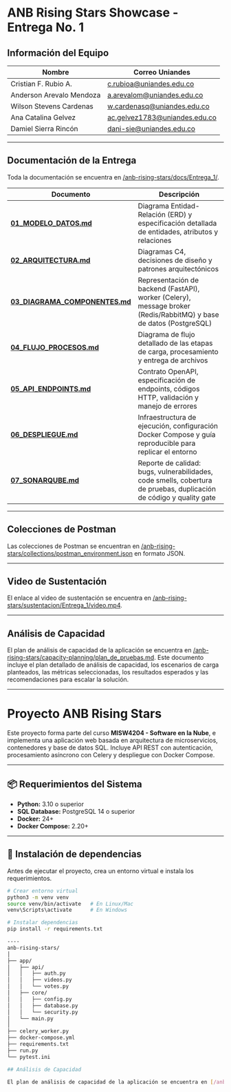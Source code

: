# ANB Rising Stars Showcase - Entrega No. 1

## Información del Equipo

| Nombre | Correo Uniandes |
|--------|-----------------|
| Cristian F. Rubio A.| c.rubioa@uniandes.edu.co |
| Anderson Arevalo Mendoza | a.arevalom@uniandes.edu.co |
| Wilson Stevens Cardenas | w.cardenasq@uniandes.edu.co |
| Ana Catalina Gelvez | ac.gelvez1783@uniandes.edu.co |
| Damiel Sierra Rincón | dani-sie@uniandes.edu.co |

---

## Documentación de la Entrega

Toda la documentación se encuentra en [/anb-rising-stars/docs/Entrega_1/](anb-rising-stars/docs/Entrega_1/).

| Documento | Descripción |
|-----------|-------------|
| **[01_MODELO_DATOS.md](anb-rising-stars/docs/Entrega_1/01_MODELO_DATOS.md)** | Diagrama Entidad-Relación (ERD) y especificación detallada de entidades, atributos y relaciones |
| **[02_ARQUITECTURA.md](anb-rising-stars/docs/Entrega_1/02_ARQUITECTURA.md)** | Diagramas C4, decisiones de diseño y patrones arquitectónicos |
| **[03_DIAGRAMA_COMPONENTES.md](anb-rising-stars/docs/Entrega_1/03_DIAGRAMA_COMPONENTES.md)** | Representación de backend (FastAPI), worker (Celery), message broker (Redis/RabbitMQ) y base de datos (PostgreSQL) |
| **[04_FLUJO_PROCESOS.md](anb-rising-stars/docs/Entrega_1/04_FLUJO_PROCESOS.md)** | Diagrama de flujo detallado de las etapas de carga, procesamiento y entrega de archivos |
| **[05_API_ENDPOINTS.md](anb-rising-stars/docs/Entrega_1/05_API_ENDPOINTS.md)** | Contrato OpenAPI, especificación de endpoints, códigos HTTP, validación y manejo de errores |
| **[06_DESPLIEGUE.md](anb-rising-stars/docs/Entrega_1/06_DESPLIEGUE.md)** | Infraestructura de ejecución, configuración Docker Compose y guía reproducible para replicar el entorno |
| **[07_SONARQUBE.md](anb-rising-stars/docs/Entrega_1/07_SONARQUBE.md)** | Reporte de calidad: bugs, vulnerabilidades, code smells, cobertura de pruebas, duplicación de código y quality gate |


---

## Colecciones de Postman

Las colecciones de Postman se encuentran en [/anb-rising-stars/collections/postman_environment.json](anb-rising-stars/collections/postman_environment.json) en formato JSON.

---

## Video de Sustentación

El enlace al video de sustentación se encuentra en [/anb-rising-stars/sustentacion/Entrega_1/video.mp4](anb-rising-stars/sustentacion/Entrega_1/video.mp4).

---

## Análisis de Capacidad

El plan de análisis de capacidad de la aplicación se encuentra en [/anb-rising-stars/capacity-planning/plan_de_pruebas.md](anb-rising-stars/capacity-planning/plan_de_pruebas.md). Este documento incluye el plan detallado de análisis de capacidad, los escenarios de carga planteados, las métricas seleccionadas, los resultados esperados y las recomendaciones para escalar la solución.

---
# Proyecto ANB Rising Stars

Este proyecto forma parte del curso **MISW4204 - Software en la Nube**, e implementa una aplicación web basada en arquitectura de microservicios, contenedores y base de datos SQL. Incluye API REST con autenticación, procesamiento asíncrono con Celery y despliegue con Docker Compose.

---

## 📦 Requerimientos del Sistema

- **Python:** 3.10 o superior  
- **SQL Database:** PostgreSQL 14 o superior  
- **Docker:** 24+  
- **Docker Compose:** 2.20+  

---

## 🧰 Instalación de dependencias

Antes de ejecutar el proyecto, crea un entorno virtual e instala los requerimientos.

```bash
# Crear entorno virtual
python3 -m venv venv
source venv/bin/activate   # En Linux/Mac
venv\Scripts\activate      # En Windows

# Instalar dependencias
pip install -r requirements.txt

----
anb-rising-stars/
│
├── app/
│   ├── api/
│   │   ├── auth.py
│   │   ├── videos.py
│   │   └── votes.py
│   ├── core/
│   │   ├── config.py
│   │   ├── database.py
│   │   └── security.py
│   └── main.py
│
├── celery_worker.py
├── docker-compose.yml
├── requirements.txt
├── run.py
└── pytest.ini

## Análisis de Capacidad

El plan de análisis de capacidad de la aplicación se encuentra en [/anb-rising-stars/capacity-planning/plan_de_pruebas.md](anb-rising-stars/capacity-planning/plan_de_pruebas.md). Este documento incluye el plan detallado de análisis de capacidad, los escenarios de carga planteados, las métricas seleccionadas, los resultados esperados y las recomendaciones para escalar la solución.

